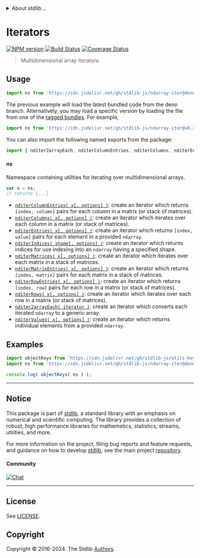 <!--

@license Apache-2.0

Copyright (c) 2018 The Stdlib Authors.

Licensed under the Apache License, Version 2.0 (the "License");
you may not use this file except in compliance with the License.
You may obtain a copy of the License at

   http://www.apache.org/licenses/LICENSE-2.0

Unless required by applicable law or agreed to in writing, software
distributed under the License is distributed on an "AS IS" BASIS,
WITHOUT WARRANTIES OR CONDITIONS OF ANY KIND, either express or implied.
See the License for the specific language governing permissions and
limitations under the License.

-->


<details>
  <summary>
    About stdlib...
  </summary>
  <p>We believe in a future in which the web is a preferred environment for numerical computation. To help realize this future, we've built stdlib. stdlib is a standard library, with an emphasis on numerical and scientific computation, written in JavaScript (and C) for execution in browsers and in Node.js.</p>
  <p>The library is fully decomposable, being architected in such a way that you can swap out and mix and match APIs and functionality to cater to your exact preferences and use cases.</p>
  <p>When you use stdlib, you can be absolutely certain that you are using the most thorough, rigorous, well-written, studied, documented, tested, measured, and high-quality code out there.</p>
  <p>To join us in bringing numerical computing to the web, get started by checking us out on <a href="https://github.com/stdlib-js/stdlib">GitHub</a>, and please consider <a href="https://opencollective.com/stdlib">financially supporting stdlib</a>. We greatly appreciate your continued support!</p>
</details>

# Iterators

[![NPM version][npm-image]][npm-url] [![Build Status][test-image]][test-url] [![Coverage Status][coverage-image]][coverage-url] <!-- [![dependencies][dependencies-image]][dependencies-url] -->

> Multidimensional array iterators.



<section class="usage">

## Usage

```javascript
import ns from 'https://cdn.jsdelivr.net/gh/stdlib-js/ndarray-iter@deno/mod.js';
```
The previous example will load the latest bundled code from the deno branch. Alternatively, you may load a specific version by loading the file from one of the [tagged bundles](https://github.com/stdlib-js/ndarray-iter/tags). For example,

```javascript
import ns from 'https://cdn.jsdelivr.net/gh/stdlib-js/ndarray-iter@v0.2.0-deno/mod.js';
```

You can also import the following named exports from the package:

```javascript
import { nditer2arrayEach, nditerColumnEntries, nditerColumns, nditerEntries, nditerIndices, nditerMatrices, nditerMatrixEntries, nditerRowEntries, nditerRows, nditerValues } from 'https://cdn.jsdelivr.net/gh/stdlib-js/ndarray-iter@deno/mod.js';
```

#### ns

Namespace containing utilities for iterating over multidimensional arrays.

```javascript
var o = ns;
// returns {...}
```

<!-- <toc pattern="*"> -->

<div class="namespace-toc">

-   <span class="signature">[`nditerColumnEntries( x[, options] )`][@stdlib/ndarray/iter/column-entries]</span><span class="delimiter">: </span><span class="description">create an iterator which returns `[index, column]` pairs for each column in a matrix (or stack of matrices).</span>
-   <span class="signature">[`nditerColumns( x[, options] )`][@stdlib/ndarray/iter/columns]</span><span class="delimiter">: </span><span class="description">create an iterator which iterates over each column in a matrix (or stack of matrices).</span>
-   <span class="signature">[`nditerEntries( x[, options] )`][@stdlib/ndarray/iter/entries]</span><span class="delimiter">: </span><span class="description">create an iterator which returns `[index, value]` pairs for each element in a provided `ndarray`.</span>
-   <span class="signature">[`nditerIndices( shape[, options] )`][@stdlib/ndarray/iter/indices]</span><span class="delimiter">: </span><span class="description">create an iterator which returns indices for use indexing into an `ndarray` having a specified shape.</span>
-   <span class="signature">[`nditerMatrices( x[, options] )`][@stdlib/ndarray/iter/matrices]</span><span class="delimiter">: </span><span class="description">create an iterator which iterates over each matrix in a stack of matrices.</span>
-   <span class="signature">[`nditerMatrixEntries( x[, options] )`][@stdlib/ndarray/iter/matrix-entries]</span><span class="delimiter">: </span><span class="description">create an iterator which returns `[index, matrix]` pairs for each matrix in a stack of matrices.</span>
-   <span class="signature">[`nditerRowEntries( x[, options] )`][@stdlib/ndarray/iter/row-entries]</span><span class="delimiter">: </span><span class="description">create an iterator which returns `[index, row]` pairs for each row in a matrix (or stack of matrices).</span>
-   <span class="signature">[`nditerRows( x[, options] )`][@stdlib/ndarray/iter/rows]</span><span class="delimiter">: </span><span class="description">create an iterator which iterates over each row in a matrix (or stack of matrices).</span>
-   <span class="signature">[`nditer2arrayEach( iterator )`][@stdlib/ndarray/iter/to-array-each]</span><span class="delimiter">: </span><span class="description">create an iterator which converts each iterated `ndarray` to a generic array.</span>
-   <span class="signature">[`nditerValues( x[, options] )`][@stdlib/ndarray/iter/values]</span><span class="delimiter">: </span><span class="description">create an iterator which returns individual elements from a provided `ndarray`.</span>

</div>

<!-- </toc> -->

</section>

<!-- /.usage -->

<section class="examples">

## Examples

<!-- TODO: better examples -->

<!-- eslint no-undef: "error" -->

```javascript
import objectKeys from 'https://cdn.jsdelivr.net/gh/stdlib-js/utils-keys@deno/mod.js';
import ns from 'https://cdn.jsdelivr.net/gh/stdlib-js/ndarray-iter@deno/mod.js';

console.log( objectKeys( ns ) );
```

</section>

<!-- /.examples -->

<!-- Section for related `stdlib` packages. Do not manually edit this section, as it is automatically populated. -->

<section class="related">

</section>

<!-- /.related -->

<!-- Section for all links. Make sure to keep an empty line after the `section` element and another before the `/section` close. -->


<section class="main-repo" >

* * *

## Notice

This package is part of [stdlib][stdlib], a standard library with an emphasis on numerical and scientific computing. The library provides a collection of robust, high performance libraries for mathematics, statistics, streams, utilities, and more.

For more information on the project, filing bug reports and feature requests, and guidance on how to develop [stdlib][stdlib], see the main project [repository][stdlib].

#### Community

[![Chat][chat-image]][chat-url]

---

## License

See [LICENSE][stdlib-license].


## Copyright

Copyright &copy; 2016-2024. The Stdlib [Authors][stdlib-authors].

</section>

<!-- /.stdlib -->

<!-- Section for all links. Make sure to keep an empty line after the `section` element and another before the `/section` close. -->

<section class="links">

[npm-image]: http://img.shields.io/npm/v/@stdlib/ndarray-iter.svg
[npm-url]: https://npmjs.org/package/@stdlib/ndarray-iter

[test-image]: https://github.com/stdlib-js/ndarray-iter/actions/workflows/test.yml/badge.svg?branch=v0.2.0
[test-url]: https://github.com/stdlib-js/ndarray-iter/actions/workflows/test.yml?query=branch:v0.2.0

[coverage-image]: https://img.shields.io/codecov/c/github/stdlib-js/ndarray-iter/main.svg
[coverage-url]: https://codecov.io/github/stdlib-js/ndarray-iter?branch=main

<!--

[dependencies-image]: https://img.shields.io/david/stdlib-js/ndarray-iter.svg
[dependencies-url]: https://david-dm.org/stdlib-js/ndarray-iter/main

-->

[chat-image]: https://img.shields.io/gitter/room/stdlib-js/stdlib.svg
[chat-url]: https://app.gitter.im/#/room/#stdlib-js_stdlib:gitter.im

[stdlib]: https://github.com/stdlib-js/stdlib

[stdlib-authors]: https://github.com/stdlib-js/stdlib/graphs/contributors

[umd]: https://github.com/umdjs/umd
[es-module]: https://developer.mozilla.org/en-US/docs/Web/JavaScript/Guide/Modules

[deno-url]: https://github.com/stdlib-js/ndarray-iter/tree/deno
[deno-readme]: https://github.com/stdlib-js/ndarray-iter/blob/deno/README.md
[umd-url]: https://github.com/stdlib-js/ndarray-iter/tree/umd
[umd-readme]: https://github.com/stdlib-js/ndarray-iter/blob/umd/README.md
[esm-url]: https://github.com/stdlib-js/ndarray-iter/tree/esm
[esm-readme]: https://github.com/stdlib-js/ndarray-iter/blob/esm/README.md
[branches-url]: https://github.com/stdlib-js/ndarray-iter/blob/main/branches.md

[stdlib-license]: https://raw.githubusercontent.com/stdlib-js/ndarray-iter/main/LICENSE

<!-- <toc-links> -->

[@stdlib/ndarray/iter/column-entries]: https://github.com/stdlib-js/ndarray-iter-column-entries/tree/deno

[@stdlib/ndarray/iter/columns]: https://github.com/stdlib-js/ndarray-iter-columns/tree/deno

[@stdlib/ndarray/iter/entries]: https://github.com/stdlib-js/ndarray-iter-entries/tree/deno

[@stdlib/ndarray/iter/indices]: https://github.com/stdlib-js/ndarray-iter-indices/tree/deno

[@stdlib/ndarray/iter/matrices]: https://github.com/stdlib-js/ndarray-iter-matrices/tree/deno

[@stdlib/ndarray/iter/matrix-entries]: https://github.com/stdlib-js/ndarray-iter-matrix-entries/tree/deno

[@stdlib/ndarray/iter/row-entries]: https://github.com/stdlib-js/ndarray-iter-row-entries/tree/deno

[@stdlib/ndarray/iter/rows]: https://github.com/stdlib-js/ndarray-iter-rows/tree/deno

[@stdlib/ndarray/iter/to-array-each]: https://github.com/stdlib-js/ndarray-iter-to-array-each/tree/deno

[@stdlib/ndarray/iter/values]: https://github.com/stdlib-js/ndarray-iter-values/tree/deno

<!-- </toc-links> -->

</section>

<!-- /.links -->
